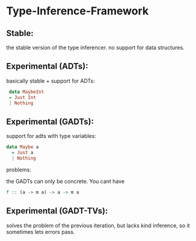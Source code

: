 # Type-Inference-Framework

<!--- ![alt text]() -->

## Stable:
  the stable version of the type inferencer.
  no support for data structures.



## Experimental (ADTs):
  basically stable + support for ADTs:
 
 ```haskell
  data MaybeInt
  = Just Int
  | Nothing
 ```



## Experimental (GADTs):
  support for adts with type variables:

  ```haskell
  data Maybe a
    = Just a
    | Nothing
  ```

  problems:

  the GADTs can only be concrete. You cant have

  ```haskell
  f :: (a -> m a) -> a -> m a
  ```


## Experimental (GADT-TVs):
  solves the problem of the previous iteration, but
  lacks kind inference, so it sometimes lets errors
  pass.
